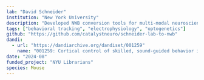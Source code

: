 ```yaml
---
lab: "David Schneider"
institution: "New York University"
description: "Developed NWB conversion tools for multi-modal neuroscience data including behavioral tracking, electrophysiology recordings, optogenetic stimulation, intrinsic signal imaging, and auditory stimulation. The project includes conversion of behavioral data from .mat files, OpenEphys recordings, optogenetic stimulation parameters, intrinsic signal images, and auditory stimulation data from multiple experimental paradigms. These tools support experiments investigating how the auditory cortex integrates sound and movement information, encodes error and learning signals, and guides sensorimotor adaptation during skilled, sound-generating behaviors in mice."
tags: ["behavioral tracking", "electrophysiology", "optogenetics"]
github: "https://github.com/catalystneuro/schneider-lab-to-nwb"
dandi:
  - url: "https://dandiarchive.org/dandiset/001259"
    name: "001259: Cortical control of skilled, sound-guided behavior in mice"
date: "2024-08"
funded_project: "NYU Librarians"
species: Mouse
---
```


